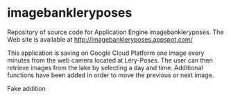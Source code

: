 # imagebankleryposes
Repository of source code for Application Engine imagebankleryposes. The Web site is available at http://imagebankleryposes.appspot.com/

This application is saving on Google Cloud Platform one image every minutes from the web camera located at Léry-Poses. The user can then retrieve images from the lake by selecting a day and time. Additional functions have been added in order to move the previous or next image.

Fake addition 

